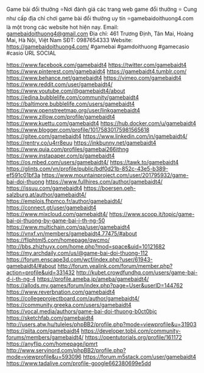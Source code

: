 Game bài đổi thưởng ⭐Nơi đánh giá các trang web game đổi thưởng ⭐ Cung như cấp địa chỉ chơi game bài đổi thưởng uy tín ⭐gamebaidoithuong4.com là một trong các website hot hiện nay.
Email: gamebaidoithuong4@gmail.com
Địa chỉ: 461 Trương Định, Tân Mai, Hoàng Mai, Hà Nội, Việt Nam
SĐT: 0987654333
Website: https://gamebaidoithuong4.com/
#gamebai #gamdoithuong #gamecasio #casio 
URL SOCIAL 

https://www.facebook.com/gamebaidt4
https://twitter.com/gamebaidt4
https://www.pinterest.com/gamebaidt4
https://gamebaidt4.tumblr.com/
https://www.behance.net/gamebaidt4
https://vimeo.com/gamebaidt4
https://www.reddit.com/user/gamebaidt4/
https://www.youtube.com/@gamebaidt4/about
https://edina.bubblelife.com/community/gamebaidt4
https://baltimore.bubblelife.com/users/gamebaidt4
https://www.openstreetmap.org/user/linkgamebaidt4
https://www.zillow.com/profile/gamebaidt4
https://www.kuettu.com/gamebaidt4
https://hub.docker.com/u/gamebaidt4
https://www.blogger.com/profile/10175830175981565618
https://gitee.com/gamebaidt4
https://www.linkedin.com/in/gamebaidt4/
https://rentry.co/u4rr8euu
https://inkbunny.net/gamebaidt4
https://www.quia.com/profiles/gamebai266ithng
https://www.instapaper.com/p/gamebaidt4
https://os.mbed.com/users/gamebaidt4/
https://tawk.to/gamebaidt4
https://glints.com/vn/profile/public/bdf0d21b-852c-43e5-b389-ef591c01bf3a
https://www.mountainproject.com/user/201795932/game-bai-doi-thuong
https://www.fullhires.com/author/gamebaidt4/
https://issuu.com/gamebaidt4
https://boersen.oeh-salzburg.at/author/gamebaidt4/
https://emplois.fhpmco.fr/author/gamebaidt4/
https://connect.gt/user/gamebaidt4
https://www.mixcloud.com/gamebaidt4/
https://www.scoop.it/topic/game-bai-oi-thuong-by-game-bai-i-th-ng-50
https://www.multichain.com/qa/user/gamebaidt4
https://vnxf.vn/members/gamebaidt4.77475/#about
https://fliphtml5.com/homepage/qwcmo/
http://bbs.zhizhuyx.com/home.php?mod=space&uid=10121682
https://my.archdaily.com/us/@game-bai-doi-thuong-112
https://forum.enscape3d.com/wcf/index.php?user/61943-gamebaidt4/#about
http://forum.yealink.com/forum/member.php?action=profile&uid=331432
http://kubet.crowdfundhq.com/users/game-bai-d-i-th-ng-4
https://profile.ameba.jp/ameba/gamebaidt4/
https://allods.my.games/forum/index.php?page=User&userID=144762
https://www.reverbnation.com/gamebaidt4
https://collegeprojectboard.com/author/gamebaidt4/
https://community.greeka.com/users/gamebaidt4
https://vocal.media/authors/game-bai-doi-thuong-b0ct0bjc
https://sketchfab.com/gamebaidt4
http://users.atw.hu/tuleles/phpBB2/profile.php?mode=viewprofile&u=31903
https://qiita.com/gamebaidt4
https://developer.tobii.com/community-forums/members/gamebaidt4/
https://opentutorials.org/profile/161172
https://anyflip.com/homepage/ipmrt
http://www.servinord.com/phpBB2/profile.php?mode=viewprofile&u=593096
https://forum.m5stack.com/user/gamebaidt4
https://www.tadalive.com/profile-google662380699e5dd
